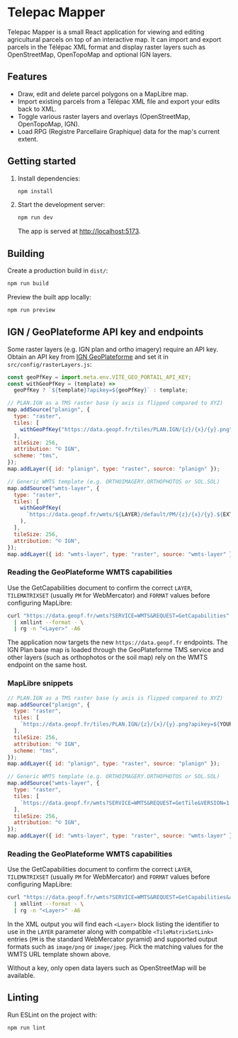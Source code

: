 # Telepac Mapper

Telepac Mapper is a small React application for viewing and editing agricultural parcels on top of an interactive map. It can import and export parcels in the Télépac XML format and display raster layers such as OpenStreetMap, OpenTopoMap and optional IGN layers.

## Features
- Draw, edit and delete parcel polygons on a MapLibre map.
- Import existing parcels from a Télépac XML file and export your edits back to XML.
- Toggle various raster layers and overlays (OpenStreetMap, OpenTopoMap, IGN).
- Load RPG (Registre Parcellaire Graphique) data for the map's current extent.

## Getting started
1. Install dependencies:
   ```bash
   npm install
   ```
2. Start the development server:
   ```bash
   npm run dev
   ```
   The app is served at [http://localhost:5173](http://localhost:5173).

## Building
Create a production build in `dist/`:
```bash
npm run build
```
Preview the built app locally:
```bash
npm run preview
```

## IGN / GeoPlateforme API key and endpoints
Some raster layers (e.g. IGN plan and ortho imagery) require an API key. Obtain
an API key from [IGN GeoPlateforme](https://geoservices.ign.fr/) and set it in
`src/config/rasterLayers.js`:
```js
const geoPfKey = import.meta.env.VITE_GEO_PORTAIL_API_KEY;
const withGeoPfKey = (template) =>
  geoPfKey ? `${template}?apikey=${geoPfKey}` : template;

// PLAN.IGN as a TMS raster base (y axis is flipped compared to XYZ)
map.addSource("planign", {
  type: "raster",
  tiles: [
    withGeoPfKey("https://data.geopf.fr/tiles/PLAN.IGN/{z}/{x}/{y}.png"),
  ],
  tileSize: 256,
  attribution: "© IGN",
  scheme: "tms",
});
map.addLayer({ id: "planign", type: "raster", source: "planign" });

// Generic WMTS template (e.g. ORTHOIMAGERY.ORTHOPHOTOS or SOL.SOL)
map.addSource("wmts-layer", {
  type: "raster",
  tiles: [
    withGeoPfKey(
      `https://data.geopf.fr/wmts/${LAYER}/default/PM/{z}/{x}/{y}.${EXT}`,
    ),
  ],
  tileSize: 256,
  attribution: "© IGN",
});
map.addLayer({ id: "wmts-layer", type: "raster", source: "wmts-layer" });
```

### Reading the GeoPlateforme WMTS capabilities
Use the GetCapabilities document to confirm the correct `LAYER`,
`TILEMATRIXSET` (usually `PM` for WebMercator) and `FORMAT` values before
configuring MapLibre:

```bash
curl "https://data.geopf.fr/wmts?SERVICE=WMTS&REQUEST=GetCapabilities" \
  | xmllint --format - \
  | rg -n "<Layer>" -A6
```
The application now targets the new `https://data.geopf.fr` endpoints. The IGN
Plan base map is loaded through the GeoPlateforme TMS service and other layers
(such as orthophotos or the soil map) rely on the WMTS endpoint on the same
host.

### MapLibre snippets
```js
// PLAN.IGN as a TMS raster base (y axis is flipped compared to XYZ)
map.addSource("planign", {
  type: "raster",
  tiles: [
    `https://data.geopf.fr/tiles/PLAN.IGN/{z}/{x}/{y}.png?apikey=${YOUR_IGN_KEY}`,
  ],
  tileSize: 256,
  attribution: "© IGN",
  scheme: "tms",
});
map.addLayer({ id: "planign", type: "raster", source: "planign" });

// Generic WMTS template (e.g. ORTHOIMAGERY.ORTHOPHOTOS or SOL.SOL)
map.addSource("wmts-layer", {
  type: "raster",
  tiles: [
    `https://data.geopf.fr/wmts?SERVICE=WMTS&REQUEST=GetTile&VERSION=1.0.0&LAYER=${LAYER}&STYLE=normal&TILEMATRIXSET=PM&TILEMATRIX={z}&TILECOL={x}&TILEROW={y}&FORMAT=${FORMAT}&apikey=${YOUR_IGN_KEY}`,
  ],
  tileSize: 256,
  attribution: "© IGN",
});
map.addLayer({ id: "wmts-layer", type: "raster", source: "wmts-layer" });
```

### Reading the GeoPlateforme WMTS capabilities
Use the GetCapabilities document to confirm the correct `LAYER`,
`TILEMATRIXSET` (usually `PM` for WebMercator) and `FORMAT` values before
configuring MapLibre:

```bash
curl "https://data.geopf.fr/wmts?SERVICE=WMTS&REQUEST=GetCapabilities&apikey=${YOUR_IGN_KEY}" \
  | xmllint --format - \
  | rg -n "<Layer>" -A6
```

In the XML output you will find each `<Layer>` block listing the identifier to
use in the `LAYER` parameter along with compatible `<TileMatrixSetLink>` entries
(`PM` is the standard WebMercator pyramid) and supported output formats such as
`image/png` or `image/jpeg`. Pick the matching values for the WMTS URL template
shown above.

Without a key, only open data layers such as OpenStreetMap will be available.

## Linting
Run ESLint on the project with:
```bash
npm run lint
```
